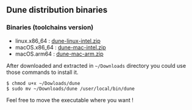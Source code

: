 ## Dune distribution binaries

### Binaries (toolchains version)
- linux.x86_64 : [dune-linux-intel.zip](linux-x86_64/dune-linux-intel.zip)
- macOS.x86_64 : [dune-mac-intel.zip](macos-x86_64/dune-mac-intel.zip)
- macOS.arm64  : [dune-mac-arm.zip](macos-arm64/dune-mac-arm.zip)

After downloaded and extracted in `~/Downloads` directory you could use those commands to install it.
```
$ chmod u+x ~/Dowloads/dune
$ sudo mv ~/Downloads/dune /user/local/bin/dune
``` 
Feel free to move the executable where you want !
